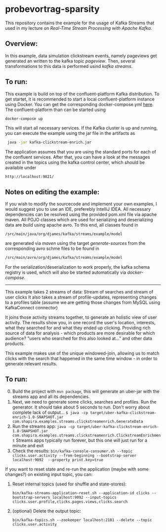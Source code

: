 # probevortrag-sparsity

This repository contains the example for the usage of Kafka Streams that used in my lecture on
*Real-Time Stream Processing with Apache Kafka*. 



Overview:
--------
In this example, data simulation clickstream events, namely pageviews get generated an written to the kafka topic *pageview*.
Then, several transformations to this data is performed usind *kafka streams*.


To run:
--------

This example is build on top of the confluent-platform Kafka distribution. To get startet, it is recommended to start a local confluent-platform instance using Docker. You can get the corresponding docker-compose.yml [here](https://github.com/confluentinc/cp-all-in-one/tree/6.0.1-post/cp-all-in-one). The confluent-platform than can be started using 

```bash
docker-compose up
```

This will start all necessary services. If the Kafka cluster is up and running, you can execute the example using the jar file in the artifacts as

```bash
 java -jar kafka-clickstream-enrich.jar
```
The application assumes that you are using the standard ports for each of the confluent services. After that, you can have a look at the messages created in the topics using the kafka control center, which should be available under

```
http://localhost:9021/

```

Notes on editing the example:
--------

If you wish to modify the sourcecode and implement your own examples, I would suggest you to use an IDE, preferebly IntelliJ IDEA.
All necessary dependencies can be resolved using the provided pom.xml file via apache maven. All POJO classes which are used for serializing and deserializing data are build using apache avro. To this end, all classes found in

```
/src/main/java/org/djames/kafka/streams/example/model
```

are generated via *maven* using the target *generate-sources* from the corresponding avro schme files to be found in

```bash
/src/main/avro/org/djames/kafka/streams/example/model
```
For the serialization/deserialization to work properly, the kafka schema registry is used, which will also be started automatically via *docker-compose*.








--------
This example takes 2 streams of data: Stream of searches and stream of user clicks
It also takes a stream of profile-updates, representing changes to a profiles table (assume we are getting those changes from MySQL using KafkaConnect connector)

It joins those activity streams together, to generate an holistic view of user activity. The results show you, in one record the user's location, interests, what they searched for and what they ended up clicking. Providing rich source of data for analysis - which products are more desirable for which audience? "users who searched for this also looked at..." and other data products.

This example makes use of the unique windowed-join, allowing us to match clicks with the search that happened in the same time window - in order to generate relevant results.

To run:
--------

0. Build the project with `mvn package`, this will generate an uber-jar with the streams app and all its dependencies.
1. Next, we need to generate some clicks, searches and profiles. Run the generator. It should take about 5 seconds to run. Don't worry about complete lack of output... 
   `$ java -cp target/uber-kafka-clickstream-enrich-1.0-SNAPSHOT.jar com.shapira.examples.streams.clickstreamenrich.GenerateData`
2. Run the streams app:
   `java -cp target/uber-kafka-clickstream-enrich-1.0-SNAPSHOT.jar com.shapira.examples.streams.clickstreamenrich.ClickstreamEnrichment`
   Streams apps typically run forever, but this one will just run for a minute and exit
3. Check the results:
   `bin/kafka-console-consumer.sh --topic clicks.user.activity --from-beginning --bootstrap-server localhost:9092  --property print.key=true`

If you want to reset state and re-run the application (maybe with some changes?) on existing input topic, you can:

1. Reset internal topics (used for shuffle and state-stores):

    `bin/kafka-streams-application-reset.sh --application-id clicks --bootstrap-servers localhost:9092 --input-topics clicks.user.profile,clicks.pages.views,clicks.search `

2. (optional) Delete the output topic:

    `bin/kafka-topics.sh --zookeeper localhost:2181 --delete --topic clicks.user.activity`